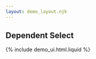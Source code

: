 ```yaml
---
layout: demo_layout.njk
---
```

        
## Dependent Select


{% include demo_ui.html.liquid %}

<script>

    //=========================================================================
    // Fake Server Side Code
    //=========================================================================

    // routes
    init("/demo", function(request, params){
      return formTemplate();
    });
    
    onGet(/models.*/, function (request, params) {
        var make = dataStore.findMake(params['make']);
        return modelOptionsTemplate(make['models']);
    });
    
    // templates
    function formTemplate() {
      return `  <h3>Pick A Make/Model</h3>              
<form>
  <div>
    <label >Make</label>
    <select name="make" kt-get="/models" kt-target="#models" kt-indicator=".kutty-indicator">
      <option value="audi">Audi</option>
      <option value="toyota">Toyota</option>
      <option value="bmw">BMW</option>
    </select>
  </div>
  <div>
    <label>Model</label>
    <select id="models" name="model">
      <option value="a1">A1</option>
      <option value="a3">A3</option>
      <option value="a6">A6</option>
    </select>
    <img class="kutty-indicator" width="20" src="/img/bars.svg">    
  </div>
</form>`;
    }

    function modelOptionsTemplate(make) {
      return make.map(function(val) {
        return "<option value='" + val + "'>" + val +"</option>";
      }).join("\n");
    }

    var dataStore = function(){
      var data = {
        audi : { models : ["A1", "A4", "A6"] },
        toyota : { models : ["Landcruiser", "Landcruiser", "Landcruiser"] },
        bmw : { models : ["325i", "325ix", "X5"] }
      };
      return {
        findMake : function(make) {
          return data[make];
        }
      }
    }()
</script>

